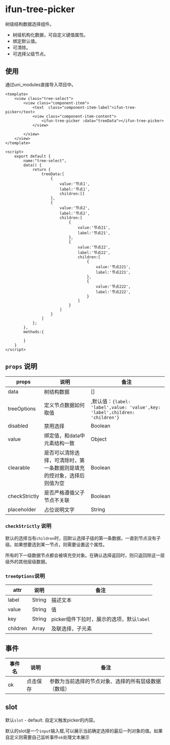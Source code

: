 # ifun-tree-picker

树级结构数据选择组件。

* 树级机构化数据，可自定义键值属性。
* 绑定默认值。
* 可清除。
* 可选择父级节点。

## 使用

通过uni_modules直接导入项目中。

```vue
<template>
	<view class="tree-select">
		<view class="component-item">
			<text  class="component-item-label">ifun-tree-picker</text>
			<view class="component-item-content">
				<ifun-tree-picker :data="treeData"></ifun-tree-picker>
			</view>
			
		</view>
	</view>
</template>

<script>
	export default {
		name:"tree-select",
		data() {
			return {
				treeData:[
					{
						value:'节点1',
						label:'节点1',
						children:[]
					},
					{
						value:'节点2',
						label:'节点2',
						children:[
							{
								value:'节点21',
								label:'节点21',
							},
							{
								value:'节点22',
								label:'节点22',
								children:[
									{
										value:'节点221',
										label:'节点221',
									},
									{
										value:'节点222',
										label:'节点222',
									}
								]
							}
						]
					}
				]
			};
		},
		methods:{
			
		}
	}
</script>
```

## `props` 说明

|props|说明|备注|
|-----|-----|-----|
|data|树结构数据|<Array>[]|
|treeOptions|定义节点数据如何取值|<Object> ,默认值：`{label: 'label',value: 'value',key: 'label',children: 'children'}`|
|disabled|禁用选择|Boolean|
|value|绑定值，和data中元素结构一致|Object|
|clearable|是否可以清除选择，可清除时，第一条数据则是填充的控对象，选择后则值为空|Boolean|
|checkStrictly|是否严格遵循父子节点不关联|Boolean|
|placeholder|占位说明文字|String|

### `checkStrictly` 说明

默认的选择当有`children`时，回默认选择子级的第一条数据，一直到节点没有子级。如果想要选到某一节点，则需要设置这个属性。

所有的下一级数据节点都会被填充空对象。在确认选择返回时，则只返回除这一层级外的其他层级数据。

### `treeOptions`说明

|attr|说明|备注|
|-----|-----|-----|
|label|String|描述文本|
|value|String|值|
|key|String|picker组件下拉时，展示的选项，默认`label`|
|children|Array|及联选择，子元素|

## 事件

|事件名|说明|备注|
|-----|-----|-----|
|ok|点击保存|参数为当前选择的节点对象、选择的所有层级数据（数组）|

## slot

默认`slot` - default. 自定义触发picker的内容。

默认的slot是一个`input`输入框,可以展示当前确定选择的最后一列对象的值。如果自定义则需要自己监听事件`ok`处理文本展示